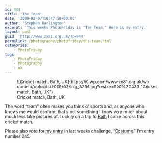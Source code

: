 ```yaml
---
id: 944
title: 'The Team'
date: '2009-02-07T18:47:58+00:00'
author: 'Stephen Darlington'
excerpt: 'This weeks PhotoFriday is "The Team." Here is my entry.'
layout: post
guid: 'http://www.zx81.org.uk/?p=944'
permalink: /photography/photofriday/the-team.html
categories:
    - PhotoFriday
tags:
    - PhotoFriday
    - Photography
    - uk
---
```


<figure aria-describedby="caption-attachment-945" class="wp-caption aligncenter" id="attachment_945" style="width: 500px">![Cricket match, Bath, UK](https://i0.wp.com/www.zx81.org.uk/wp-content/uploads/2009/02/img_3236.jpg?resize=500%2C333 "Cricket match, Bath, UK")<figcaption class="wp-caption-text" id="caption-attachment-945">Cricket match, Bath, UK</figcaption></figure>

The word “team” often makes you think of sports and, as anyone who knows me would confirm, that’s not something I know very much about much less take pictures of. Luckily on a trip to [Bath](http://www.zx81.org.uk/travel/bath-uk.html) I came across this cricket match.

Please also vote for [my entry](http://www.zx81.org.uk/photography/photofriday/costume.html) in last weeks challenge, “[Costume](http://www.photofriday.com/linkviewer.php?id=846).” I’m entry number 245.